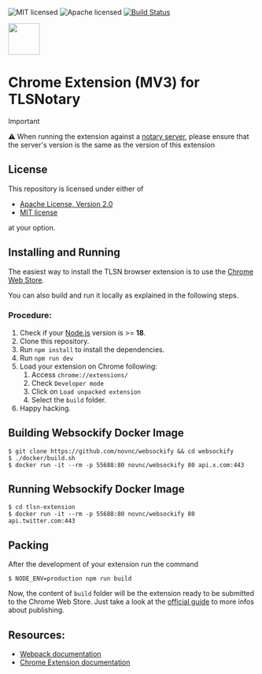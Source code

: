 ![MIT licensed][mit-badge]
![Apache licensed][apache-badge]
[![Build Status][actions-badge]][actions-url]

[mit-badge]: https://img.shields.io/badge/license-MIT-blue.svg
[apache-badge]: https://img.shields.io/github/license/saltstack/salt
[actions-badge]: https://github.com/tlsnotary/tlsn-extension/actions/workflows/build.yaml/badge.svg
[actions-url]: https://github.com/tlsnotary/tlsn-extension/actions?query=workflow%3Abuild+branch%3Amain++

<img src="src/assets/img/icon-128.png" width="64"/>

# Chrome Extension (MV3) for TLSNotary

> [!IMPORTANT]
> ⚠️ When running the extension against a [notary server](https://github.com/tlsnotary/tlsn/tree/main/crates/notary/server), please ensure that the server's version is the same as the version of this extension

## License
This repository is licensed under either of

- [Apache License, Version 2.0](http://www.apache.org/licenses/LICENSE-2.0)
- [MIT license](http://opensource.org/licenses/MIT)

at your option.


## Installing and Running

The easiest way to install the TLSN browser extension is to use the [Chrome Web Store](https://chromewebstore.google.com/detail/tlsn-extension/gcfkkledipjbgdbimfpijgbkhajiaaph).

You can also build and run it locally as explained in the following steps.

### Procedure:

1. Check if your [Node.js](https://nodejs.org/) version is >= **18**.
2. Clone this repository.
3. Run `npm install` to install the dependencies.
4. Run `npm run dev`
5. Load your extension on Chrome following:
   1. Access `chrome://extensions/`
   2. Check `Developer mode`
   3. Click on `Load unpacked extension`
   4. Select the `build` folder.
6. Happy hacking.

## Building Websockify Docker Image
```
$ git clone https://github.com/novnc/websockify && cd websockify
$ ./docker/build.sh
$ docker run -it --rm -p 55688:80 novnc/websockify 80 api.x.com:443
```

## Running Websockify Docker Image
```
$ cd tlsn-extension
$ docker run -it --rm -p 55688:80 novnc/websockify 80 api.twitter.com:443
```

## Packing

After the development of your extension run the command

```
$ NODE_ENV=production npm run build
```

Now, the content of `build` folder will be the extension ready to be submitted to the Chrome Web Store. Just take a look at the [official guide](https://developer.chrome.com/webstore/publish) to more infos about publishing.

## Resources:

- [Webpack documentation](https://webpack.js.org/concepts/)
- [Chrome Extension documentation](https://developer.chrome.com/extensions/getstarted)
